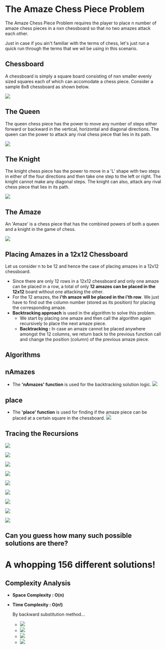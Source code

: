 # The Amaze Chess Piece Problem
  The Amaze Chess Piece Problem requires the player to place n number of amaze chess pieces in a nxn chessboard so that no two amazes attack each other.

Just in case if you ain't familiar with the terms of chess, let's just run a quick run through the terms that we wil be using in this scenario. 
## Chessboard
A chessboard is simply a square board consisting of nxn smaller evenly sized squares each of which can accomodate a chess piece.
Consider a sample 8x8 chessboard as shown below.

![](chessboard.png)


## The Queen
The queen chess piece has the power to move any number of steps either forward or backward in the vertical, horizontal and diagonal directions. The queen can the power to attack any rival chess piece that lies in its path.

![](queen.png)


## The Knight
The knight chess piece has the power to move in a 'L' shape with two steps in either of the four directions and then take one step to the left or right. The knight cannot make any diagonal steps. The knight can also, attack any rival chess piece that lies in its path.

![](knight.png)

## The Amaze
An 'Amaze' is a chess piece that has the combined powers of both a queen and a knight in the game of chess.

![](amaze.jpg)


## Placing Amazes in a 12x12 Chessboard
Let us consider n to be 12 and hence the case of placing amazes in a 12x12 chessboard.
* Since there are only 12 rows in a 12x12 chessboard and only one amaze can be placed in a row, a total of only __12 amazes can be placed in the 12x12__ board without one attacking the other.
* For the 12 amazes, the __i'th amaze will be placed in the i'th row__. We just have to find out the column number (stored as its position) for placing the corresponding amaze.
* __Backtracking approach__ is used in the algorithm to solve this problem.
  * We start by placing one amaze and then call the algorithm again recursively to place the next amaze piece.
  * __Backtracking :__ In case an amaze cannot be placed anywhere amongst the 12 columns, we return back to the previous function call and change the position (column) of the previous amaze piece. 

## Algorithms

## nAmazes
* The __'nAmazes' function__ is used for the backtracking solution logic.
![](AlgorithmNAmazes.png)

## place
* The __'place' function__ is used for finding if the amaze piece can be placed at a certain square in the chessboard.
![](AlgorithmPlace.png)


## Tracing the Recursions
![](Recursion&#32;1.jpg)

![](Recursion&#32;2.jpg)

![](Recursion&#32;3.jpg)

![](Recursion&#32;4.jpg)

![](Recursion&#32;5.jpg)

![](Recursion&#32;6.jpg)

![](Recursion&#32;7.jpg)

![](Recursion&#32;8.jpg)

![](Recursion&#32;9.jpg)

## Can you guess how many such possible solutions are there?
# A whopping __156__ different solutions!

## Complexity Analysis

* __Space Complexity : O(n)__
* __Time Complexity  : O(n!)__

  By backward substitution method...
  * ![](Analysis1.png)
  * ![](Analysis2.png)
  * ![](Analysis3.png)
  * ![](Analysis4.png)
